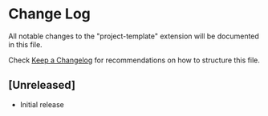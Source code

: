 # Change Log

All notable changes to the "project-template" extension will be documented in this file.

Check [Keep a Changelog](http://keepachangelog.com/) for recommendations on how to structure this file.

## [Unreleased]

- Initial release